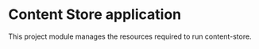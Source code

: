 # Content Store application

This project module manages the resources required to run content-store.

